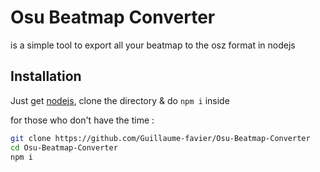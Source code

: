 # Osu Beatmap Converter

is a simple tool to export all your beatmap to the osz format in nodejs

## Installation

Just get [nodejs](https://nodejs.org/en/), clone the directory & do `npm i` inside 

for those who don't have the time :
```sh
git clone https://github.com/Guillaume-favier/Osu-Beatmap-Converter
cd Osu-Beatmap-Converter
npm i
```